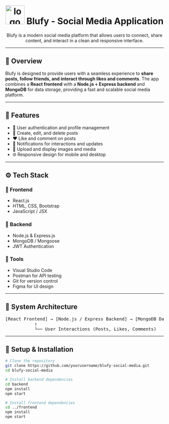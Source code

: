 <h1 align="center"><img src="client/public/images/logo.png" alt="logo" width="60"/>  Blufy - Social Media Application</h1>

<p align="center">
  Blufy is a modern social media platform that allows users to connect, share content, and interact in a clean and responsive interface.
</p>

---

<h2>🚀 Overview</h2>
<p>
Blufy is designed to provide users with a seamless experience to <b>share posts, follow friends, and interact through likes and comments</b>.  
The app combines a <b>React frontend</b> with a <b>Node.js + Express backend</b> and <b>MongoDB</b> for data storage, providing a fast and scalable social media platform.
</p>

---

<h2>🧩 Features</h2>
<ul>
  <li>👤 User authentication and profile management</li>
  <li>📝 Create, edit, and delete posts</li>
  <li>❤️ Like and comment on posts</li>
  <li>🔔 Notifications for interactions and updates</li>
  <li>📸 Upload and display images and media</li>
  <li>🌐 Responsive design for mobile and desktop</li>
</ul>

---

<h2>⚙️ Tech Stack</h2>

<h3>🔹 Frontend</h3>
<ul>
  <li>React.js</li>
  <li>HTML, CSS, Bootstrap</li>
  <li>JavaScript / JSX</li>
</ul>

<h3>🔹 Backend</h3>
<ul>
  <li>Node.js & Express.js</li>
  <li>MongoDB / Mongoose</li>
  <li>JWT Authentication</li>
</ul>

<h3>🔹 Tools</h3>
<ul>
  <li>Visual Studio Code</li>
  <li>Postman for API testing</li>
  <li>Git for version control</li>
  <li>Figma for UI design</li>
</ul>

---

<h2>🧠 System Architecture</h2>

<pre>
[React Frontend] → [Node.js / Express Backend] → [MongoDB Database]
           ↑
           └── User Interactions (Posts, Likes, Comments)
</pre>

---

<h2>🧰 Setup & Installation</h2>

```bash
# Clone the repository
git clone https://github.com/yourusername/blufy-social-media.git
cd blufy-social-media

# Install backend dependencies
cd backend
npm install
npm start

# Install frontend dependencies
cd ../frontend
npm install
npm start
